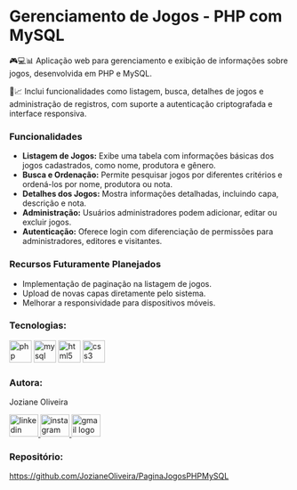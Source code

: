 <h1>Gerenciamento de Jogos - PHP com MySQL</h1>
<p align="left">🎮💻📊 Aplicação web para gerenciamento e exibição de informações sobre jogos, desenvolvida em PHP e MySQL. <br>
  
📝📈 Inclui funcionalidades como listagem, busca, detalhes de jogos e administração de registros, com suporte a autenticação criptografada e interface responsiva.</p>

<h3 align="left">Funcionalidades</h3>
<ul>
  <li> <strong>Listagem de Jogos:</strong> Exibe uma tabela com informações básicas dos jogos cadastrados, como nome, produtora e gênero.</li>
  <li> <strong>Busca e Ordenação:</strong> Permite pesquisar jogos por diferentes critérios e ordená-los por nome, produtora ou nota.</li>
  <li> <strong>Detalhes dos Jogos:</strong> Mostra informações detalhadas, incluindo capa, descrição e nota.</li>
  <li> <strong>Administração:</strong> Usuários administradores podem adicionar, editar ou excluir jogos.</li>
  <li> <strong>Autenticação:</strong> Oferece login com diferenciação de permissões para administradores, editores e visitantes.</li>
</ul>

<h3 align="left">Recursos Futuramente Planejados</h3>
<ul>
  <li> Implementação de paginação na listagem de jogos.</li>
  <li> Upload de novas capas diretamente pelo sistema.</li>
  <li> Melhorar a responsividade para dispositivos móveis.</li>
</ul>

<h3 align="left">Tecnologias:</h3>
<div align="left">
  <img src="https://cdn.jsdelivr.net/gh/devicons/devicon/icons/php/php-original.svg" height="40" alt="php logo" />
  <img src="https://cdn.jsdelivr.net/gh/devicons/devicon/icons/mysql/mysql-original-wordmark.svg" height="40" alt="mysql logo" />
  <img src="https://cdn.jsdelivr.net/gh/devicons/devicon/icons/html5/html5-original-wordmark.svg" height="40" alt="html5 logo" />
  <img src="https://cdn.jsdelivr.net/gh/devicons/devicon/icons/css3/css3-original-wordmark.svg" height="40" alt="css3 logo" />
</div>

<h3 align="left">Autora:</h3>
<p align="left">Joziane Oliveira</p>
<div align="left">
  <a href="https://www.linkedin.com/in/joziane-oliveira-144317182/" target="_blank">
    <img src="https://raw.githubusercontent.com/maurodesouza/profile-readme-generator/master/src/assets/icons/social/linkedin/default.svg" width="52" height="40" alt="linkedin logo" />
  </a>
  <a href="https://www.instagram.com/jozioliveirabr/" target="_blank">
    <img src="https://raw.githubusercontent.com/maurodesouza/profile-readme-generator/master/src/assets/icons/social/instagram/default.svg" width="52" height="40" alt="instagram logo" />
  </a>
  <a href="mailto:joziane.oliveira@educacao.mg.gov.br" target="_blank">
    <img src="https://raw.githubusercontent.com/maurodesouza/profile-readme-generator/master/src/assets/icons/social/gmail/default.svg" width="52" height="40" alt="gmail logo" />
  </a>
</div>

<h3 align="left">Repositório:</h3>
<p align="left">
  <a href="https://github.com/JozianeOliveira/PaginaJogosPHPMySQL" target="_blank">https://github.com/JozianeOliveira/PaginaJogosPHPMySQL</a>
</p>
